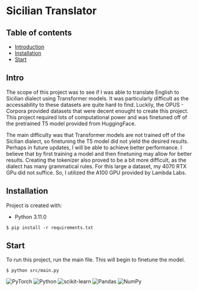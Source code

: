 # Sicilian Translator

## Table of contents
* [Introduction](#Intro)
* [Installation](#Installation)
* [Start](#start)

## Intro
The scope of this project was to see if I was able to translate English to Sicilian dialect using Transformer models. It was particularly difficult as the accessability to these datasets are quite hard to find. Luckily, the OPUS - Corpora provided datasets that were decent enought to create this project. This project required lots of computational power and was finetuned off of the pretrained T5 model provided from HuggingFace. 

The main difficulty was that Transformer models are not trained off of the Sicilian dialect, so finetuning the T5 model did not yield the desired results. Perhaps in future updates, I will be able to achieve better performance. I believe that by first training a model and then finetuning may allow for better results. Creating the tokenizer also proved to be a bit more difficult, as the dialect has many grammatical rules. For this large a dataset, my 4070 RTX GPu did not suffice. So, I utilized the A100 GPU provided by Lambda Labs. 

## Installation
Project is created with:
* Python 3.11.0

```
$ pip install -r requirements.txt
```

## Start
To run this project, run the main file. This will begin to finetune the model.

```
$ python src/main.py

```

![PyTorch](https://img.shields.io/badge/PyTorch-%23EE4C2C.svg?style=for-the-badge&logo=PyTorch&logoColor=white) ![Python](https://img.shields.io/badge/python-3670A0?style=for-the-badge&logo=python&logoColor=ffdd54) ![scikit-learn](https://img.shields.io/badge/scikit--learn-%23F7931E.svg?style=for-the-badge&logo=scikit-learn&logoColor=white) ![Pandas](https://img.shields.io/badge/pandas-%23150458.svg?style=for-the-badge&logo=pandas&logoColor=white) ![NumPy](https://img.shields.io/badge/numpy-%23013243.svg?style=for-the-badge&logo=numpy&logoColor=white)
